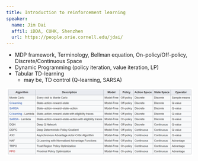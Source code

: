 ```yaml
---
title: Introduction to reinforcement learning
speaker:
  name: Jim Dai
  affil: iDDA, CUHK, Shenzhen
  url: https://people.orie.cornell.edu/jdai/
---
```


- MDP framework, Terminology, Bellman equation, On-policy/Off-policy, Discrete/Continuous Space
- Dynamic Programming (policy iteration, value iteration, LP)
- Tabular TD-learning 
  - may be, TD control (Q-learning, SARSA)

<img src="/static/img/comp_rl_alg.png" alt="Comparison of reinforcement learning algorithms" width="800" align="middle">